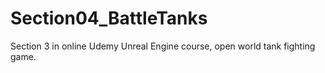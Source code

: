 # Section04_BattleTanks
Section 3 in online Udemy Unreal Engine course, open world tank fighting game.


